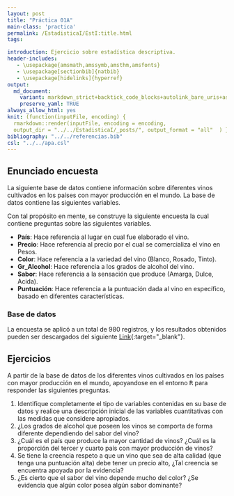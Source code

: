 ```yaml
---
layout: post
title: "Práctica 01A"
main-class: 'practica'
permalink: /EstadisticaI/EstI:title.html
tags:

introduction: Ejercicio sobre estadística descriptiva.
header-includes:
   - \usepackage{amsmath,amssymb,amsthm,amsfonts}
   - \usepackage[sectionbib]{natbib}
   - \usepackage[hidelinks]{hyperref}
output:
  md_document:
    variant: markdown_strict+backtick_code_blocks+autolink_bare_uris+ascii_identifiers+tex_math_single_backslash
    preserve_yaml: TRUE
always_allow_html: yes   
knit: (function(inputFile, encoding) {
  rmarkdown::render(inputFile, encoding = encoding,
  output_dir = "../../EstadisticaI/_posts/", output_format = "all"  ) })
bibliography: "../../referencias.bib"
csl: "../../apa.csl"
---
```








Enunciado encuesta
------------------

La siguiente base de datos contiene información sobre diferentes vinos
cultivados en los países con mayor producción en el mundo. La base de
datos contiene las siguientes variables.

Con tal propósito en mente, se construye la siguiente encuesta la cual
contiene preguntas sobre las siguientes variables.

-   **País**: Hace referencia al lugar en cual fue elaborado el vino.
-   **Precio**: Hace referencia al precio por el cual se comercializa el
    vino en Pesos.
-   **Color**: Hace referencia a la variedad del vino (Blanco, Rosado,
    Tinto).
-   **Gr\_Alcohol**: Hace referencia a los grados de alcohol del vino.
-   **Sabor**: Hace referencia a la sensación que produce (Amarga,
    Dulce, Acida).
-   **Puntuación**: Hace referencia a la puntuación dada al vino en
    específico, basado en diferentes características.

### Base de datos

La encuesta se aplicó a un total de 980 registros, y los resultados
obtenidos pueden ser descargados del siguiente
[Link](https://github.com/jiperezga/jiperezga.github.io/raw/master/Dataset/SimEncuesta2.xlsx){:target="\_blank"}.

Ejercicios
----------

A partir de la base de datos de los diferentes vinos cultivados en los
países con mayor producción en el mundo, apoyandose en el entorno
<tt>R</tt> para responder las siguientes preguntas.

1.  Identifique completamente el tipo de variables contenidas en su base
    de datos y realice una descripción inicial de las variables
    cuantitativas con las medidas que considere apropiados.
2.  ¿Los grados de alcohol que poseen los vinos se comporta de forma
    diferente dependiendo del sabor del vino?
3.  ¿Cuál es el país que produce la mayor cantidad de vinos? ¿Cuál es la
    proporción del tercer y cuarto país con mayor producción de vinos?  
4.  Se tiene la creencia respeto a que un vino que sea de alta calidad
    (que tenga una puntuación alta) debe tener un precio alto, ¿Tal
    creencia se encuentra apoyada por la evidencia?
5.  ¿Es cierto que el sabor del vino depende mucho del color? ¿Se
    evidencia que algún color posea algún sabor dominante?
